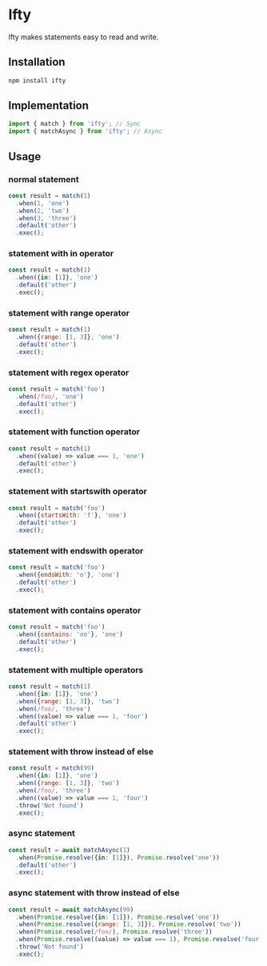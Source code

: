 # Ifty

Ifty makes statements easy to read and write.

## Installation

```bash
npm install ifty
```

## Implementation

```javascript
import { match } from 'ifty'; // Sync
import { matchAsync } from 'ifty'; // Async
```

## Usage

### normal statement

```javascript
const result = match(1)
  .when(1, 'one')
  .when(2, 'two')
  .when(3, 'three')
  .default('other')
  .exec();
```

### statement with in operator
```javascript
const result = match(1)
  .when({in: [1]}, 'one')
  .default('other')
  .exec();
```

### statement with range operator
```javascript
const result = match(1)
  .when({range: [1, 3]}, 'one')
  .default('other')
  .exec();
```

### statement with regex operator
```javascript
const result = match('foo')
  .when(/foo/, 'one')
  .default('other')
  .exec();
```

### statement with function operator
```javascript
const result = match(1)
  .when((value) => value === 1, 'one')
  .default('other')
  .exec();
```

### statement with startswith operator
```javascript
const result = match('foo')
  .when({startsWith: 'f'}, 'one')
  .default('other')
  .exec();
```

### statement with endswith operator
```javascript
const result = match('foo')
  .when({endsWith: 'o'}, 'one')
  .default('other')
  .exec();
```

### statement with contains operator
```javascript
const result = match('foo')
  .when({contains: 'oo'}, 'one')
  .default('other')
  .exec();
```

### statement with multiple operators
```javascript
const result = match(1)
  .when({in: [1]}, 'one')
  .when({range: [1, 3]}, 'two')
  .when(/foo/, 'three')
  .when((value) => value === 1, 'four')
  .default('other')
  .exec();
```

### statement with throw instead of else
```javascript
const result = match(99)
  .when({in: [1]}, 'one')
  .when({range: [1, 3]}, 'two')
  .when(/foo/, 'three')
  .when((value) => value === 1, 'four')
  .throw('Not found')
  .exec();
```

### async statement
```javascript
const result = await matchAsync(1)
  .when(Promise.resolve({in: [1]}), Promise.resolve('one'))
  .default('other')
  .exec();
```

### async statement with throw instead of else
```javascript
const result = await matchAsync(99)
  .when(Promise.resolve({in: [1]}), Promise.resolve('one'))
  .when(Promise.resolve({range: [1, 3]}), Promise.resolve('two'))
  .when(Promise.resolve(/foo/), Promise.resolve('three'))
  .when(Promise.resolve((value) => value === 1), Promise.resolve('four'))
  .throw('Not found')
  .exec();
```

